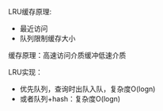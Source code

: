 LRU缓存原理: 
- 最近访问
- 队列限制缓存大小

缓存原理：高速访问介质缓冲低速介质

LRU实现：
- 优先队列，查询时出队入队，复杂度O(logn)
- 或者队列+hash：复杂度O(logn)
